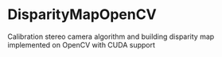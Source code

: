 # DisparityMapOpenCV
Calibration stereo camera algorithm and building disparity map implemented on OpenCV with CUDA support
